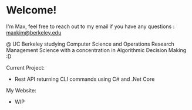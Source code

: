 # Welcome!
I'm Max, feel free to reach out to my email if you have any questions : maxkim@berkeley.edu

@ UC Berkeley studying Computer Science and Operations Research Management Science with a concentration in Algorithmic Decision Making :D

Current Project:
- Rest API returning CLI commands using C# and .Net Core

My Website: 
- WIP
